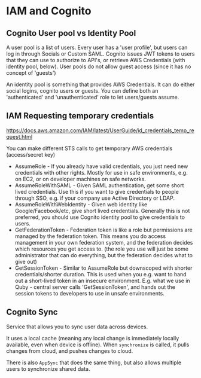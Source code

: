 # IAM and Cognito

## Cognito User pool vs Identity Pool

A user pool is a list of users. Every user has a 'user profile', but users can log in through Socials or Custom SAML. Cognito issues JWT tokens to users that they can use to authorize to API's, or retrieve AWS Credentials (with identity pool, below). User pools do not allow guest access (since it has no concept of 'guests')

An identity pool is something that provides AWS Credentials. It can do either social logins, cognito users or guests. You can define both an 'authenticated' and 'unauthenticated' role to let users/guests assume.

## IAM Requesting temporary credentials

<https://docs.aws.amazon.com/IAM/latest/UserGuide/id_credentials_temp_request.html>

You can make different STS calls to get temporary AWS credentials (access/secret key)

- AssumeRole - If you already have valid credentials, you just need new credentials with other rights. Mostly for use in safe environments, e.g. on EC2, or on developer machines on safe networks.
- AssumeRoleWithSAML - Given SAML authentication, get some short lived credentials. Use this if you want to give credentials to people through SSO, e.g. if your company use Active Directory or LDAP.
- AssumeRoleWithWebIdentity - Given web identity like Google/Facebook/etc, give short lived credentials. Generally this is not preferred, you should use Cognito identity pool to give credentials to users.
- GetFederationToken - Federation token is like a role but permissions are managed by the federation token. This means you do access management in your own federation system, and the federation decides which resources you get access to. (the role you use will just be some administrator that can do everything, but the federation decides what to give out)
- GetSessionToken - Similar to AssumeRole but downscoped with shorter credentials/shorter duration. This is used when you e.g. want to hand out a short-lived token in an insecure environment. E.g. what we use in Quby - central server calls 'GetSessionToken', and hands out the session tokens to developers to use in unsafe environments.

## Cognito Sync

Service that allows you to sync user data across devices.

It uses a local cache (meaning any local change is immediately locally available, even when device is offline). When `synchronize` is called, it pulls changes from cloud, and pushes changes to cloud.

There is also `AppSync` that does the same thing, but also allows multiple users to synchronize shared data.
